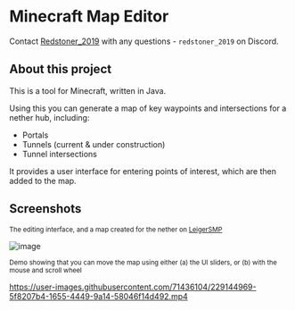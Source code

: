 # Minecraft Map Editor

Contact [Redstoner_2019](https://github.com/Redstoner-2019/) with any questions - `redstoner_2019` on Discord.

## About this project

This is a tool for Minecraft, written in Java.

Using this you can generate a map of key waypoints and intersections for a nether hub, including:

- Portals
- Tunnels (current & under construction)
- Tunnel intersections

It provides a user interface for entering points of interest, which are then added to the map.

## Screenshots

<sub>The editing interface, and a map created for the nether on [LeigerSMP](https://leigergaming.com/minecraft-leiger-smp)</sub>

![image](https://user-images.githubusercontent.com/71436104/227728491-0541f29a-8db9-4f31-aab1-674da4758e1e.png)

<sub>Demo showing that you can move the map using either (a) the UI sliders, or (b) with the mouse and scroll wheel</sub>

https://user-images.githubusercontent.com/71436104/229144969-5f8207b4-1655-4449-9a14-58046f14d492.mp4
